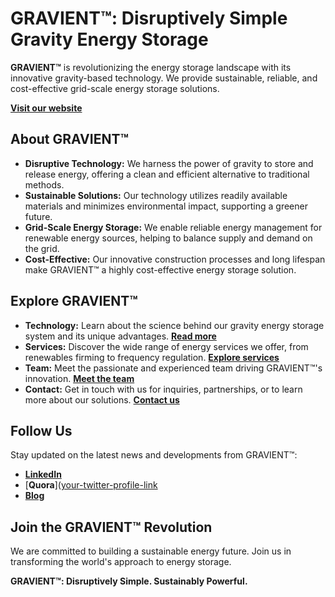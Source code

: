 # GRAVIENT™: Disruptively Simple Gravity Energy Storage

**GRAVIENT™** is revolutionizing the energy storage landscape with its innovative gravity-based technology. We provide sustainable, reliable, and cost-effective grid-scale energy storage solutions.

[**Visit our website**](https://gravient.com)

## About GRAVIENT™

- **Disruptive Technology:** We harness the power of gravity to store and release energy, offering a clean and efficient alternative to traditional methods.
- **Sustainable Solutions:** Our technology utilizes readily available materials and minimizes environmental impact, supporting a greener future.
- **Grid-Scale Energy Storage:**  We enable reliable energy management for renewable energy sources, helping to balance supply and demand on the grid.
- **Cost-Effective:** Our innovative construction processes and long lifespan make GRAVIENT™ a highly cost-effective energy storage solution.

## Explore GRAVIENT™

- **Technology:**  Learn about the science behind our gravity energy storage system and its unique advantages. [**Read more**](https://gravient.com/technology.html)
- **Services:**  Discover the wide range of energy services we offer, from renewables firming to frequency regulation. [**Explore services**](https://gravient.com/technology.html#services)
- **Team:**  Meet the passionate and experienced team driving GRAVIENT™'s innovation. [**Meet the team**](https://gravient.com/team.html)
- **Contact:** Get in touch with us for inquiries, partnerships, or to learn more about our solutions. [**Contact us**](https://gravient.com/contact.html)

## Follow Us

Stay updated on the latest news and developments from GRAVIENT™:

- [**LinkedIn**]([your-linkedin-profile-link](https://www.linkedin.com/company/gravient-tech))
- [**Quora**]([your-twitter-profile-link](https://www.quora.com/profile/Gravient-Solution)
- [**Blog**](https://energystoragesolution.blogspot.com/)

## Join the GRAVIENT™ Revolution

We are committed to building a sustainable energy future. Join us in transforming the world's approach to energy storage.

**GRAVIENT™: Disruptively Simple. Sustainably Powerful.**
